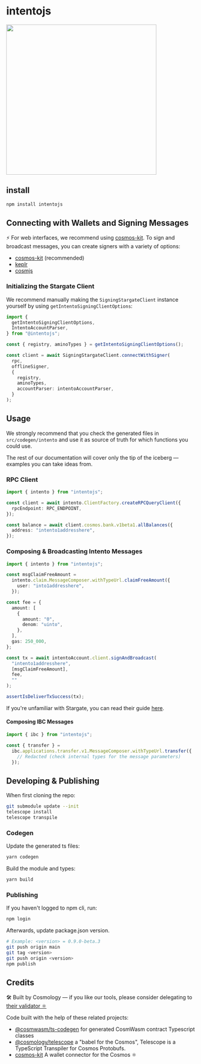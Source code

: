 # intentojs

<img src="https://docs.trustlesshub.com/assets/img/banner.05ada057.png" width="400">

## install

```sh
npm install intentojs
```

## Connecting with Wallets and Signing Messages

⚡️ For web interfaces, we recommend using [cosmos-kit](https://github.com/cosmology-tech/cosmos-kit). To sign and broadcast messages, you can create signers with a variety of options:

- [cosmos-kit](https://github.com/cosmology-tech/cosmos-kit/tree/main/packages/react#signing-clients) (recommended)
- [keplr](https://docs.keplr.app/api/cosmjs.html)
- [cosmjs](https://gist.github.com/webmaster128/8444d42a7eceeda2544c8a59fbd7e1d9)

### Initializing the Stargate Client

We recommend manually making the `SigningStargateClient` instance yourself by using `getIntentoSigningClientOptions`:

```ts
import {
  getIntentoSigningClientOptions,
  IntentoAccountParser,
} from "@intentojs";

const { registry, aminoTypes } = getIntentoSigningClientOptions();

const client = await SigningStargateClient.connectWithSigner(
  rpc,
  offlineSigner,
  {
    registry,
    aminoTypes,
    accountParser: intentoAccountParser,
  }
);
```

## Usage

We strongly recommend that you check the generated files in `src/codegen/intento` and use it as source of truth for which functions you could use.

The rest of our documentation will cover only the tip of the iceberg &mdash; examples you can take ideas from.

### RPC Client

```ts
import { intento } from "intentojs";

const client = await intento.ClientFactory.createRPCQueryClient({
  rpcEndpoint: RPC_ENDPOINT,
});

const balance = await client.cosmos.bank.v1beta1.allBalances({
  address: "intento1addresshere",
});
```

### Composing & Broadcasting Intento Messages

```ts
import { intento } from "intentojs";

const msgClaimFreeAmount =
  intento.claim.MessageComposer.withTypeUrl.claimFreeAmount({
    user: "into1addresshere",
  });

const fee = {
  amount: [
    {
      amount: "0",
      denom: "uinto",
    },
  ],
  gas: 250_000,
};

const tx = await intentoAccount.client.signAndBroadcast(
  "intento1addresshere",
  [msgClaimFreeAmount],
  fee,
  ""
);

assertIsDeliverTxSuccess(tx);
```

If you're unfamiliar with Stargate, you can read their guide [here](https://gist.github.com/webmaster128/8444d42a7eceeda2544c8a59fbd7e1d9).

#### Composing IBC Messages

```js
import { ibc } from "intentojs";

const { transfer } =
  ibc.applications.transfer.v1.MessageComposer.withTypeUrl.transfer({
    // Redacted (check internal types for the message parameters)
  });
```

## Developing & Publishing

When first cloning the repo:

```bash
git submodule update --init
telescope install
telescope transpile
```

### Codegen

Update the generated ts files:

```bash
yarn codegen
```

Build the module and types:

```bash
yarn build
```

### Publishing

If you haven't logged to npm cli, run:

```bash
npm login
```

Afterwards, update package.json version.

```bash
# Example: <version> = 0.9.0-beta.3
git push origin main
git tag <version>
git push origin <version>
npm publish
```

## Credits

🛠 Built by Cosmology — if you like our tools, please consider delegating to [their validator ⚛️](https://cosmology.tech/validator)

Code built with the help of these related projects:

- [@cosmwasm/ts-codegen](https://github.com/CosmWasm/ts-codegen) for generated CosmWasm contract Typescript classes
- [@cosmology/telescope](https://github.com/cosmology/telescope) a "babel for the Cosmos", Telescope is a TypeScript Transpiler for Cosmos Protobufs.
- [cosmos-kit](https://github.com/cosmology-tech/cosmos-kit) A wallet connector for the Cosmos ⚛️
